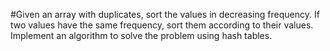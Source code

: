 #Given an array with duplicates, sort the values in decreasing frequency.
If two values have the same frequency, sort them according to their values. <br>
Implement an algorithm to solve the problem using hash tables.